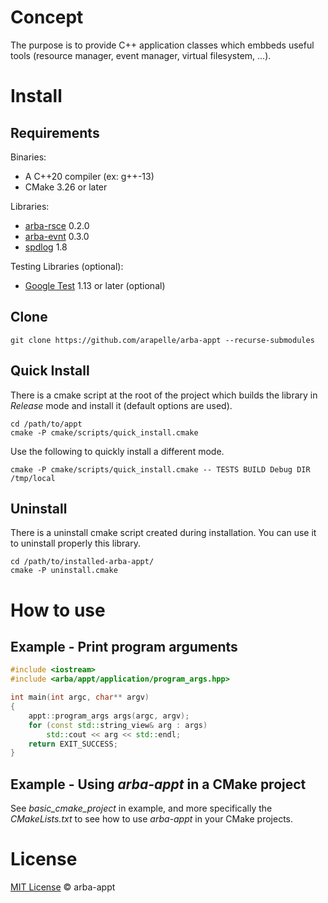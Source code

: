 # Concept

The purpose is to provide C++ application classes which embbeds useful tools (resource manager, event manager, virtual filesystem, ...).

# Install

## Requirements

Binaries:
- A C++20 compiler (ex: g++-13)
- CMake 3.26 or later

Libraries:
- [arba-rsce](https://github.com/arapelle/rsce) 0.2.0
- [arba-evnt](https://github.com/arapelle/evnt) 0.3.0
- [spdlog](https://github.com/gabime/spdlog) 1.8

Testing Libraries (optional):
- [Google Test](https://github.com/google/googletest) 1.13 or later  (optional)

## Clone

```
git clone https://github.com/arapelle/arba-appt --recurse-submodules
```

## Quick Install

There is a cmake script at the root of the project which builds the library in *Release* mode and install it (default options are used).

```
cd /path/to/appt
cmake -P cmake/scripts/quick_install.cmake
```

Use the following to quickly install a different mode.

```
cmake -P cmake/scripts/quick_install.cmake -- TESTS BUILD Debug DIR /tmp/local
```

## Uninstall

There is a uninstall cmake script created during installation. You can use it to uninstall properly this library.

```
cd /path/to/installed-arba-appt/
cmake -P uninstall.cmake
```

# How to use

## Example - Print program arguments

```c++
#include <iostream>
#include <arba/appt/application/program_args.hpp>

int main(int argc, char** argv)
{
    appt::program_args args(argc, argv);
    for (const std::string_view& arg : args)
        std::cout << arg << std::endl;
    return EXIT_SUCCESS;
}
```

## Example - Using *arba-appt* in a CMake project

See *basic_cmake_project* in example, and more specifically the *CMakeLists.txt* to see how to use *arba-appt* in your CMake projects.

# License

[MIT License](./LICENSE.md) © arba-appt
